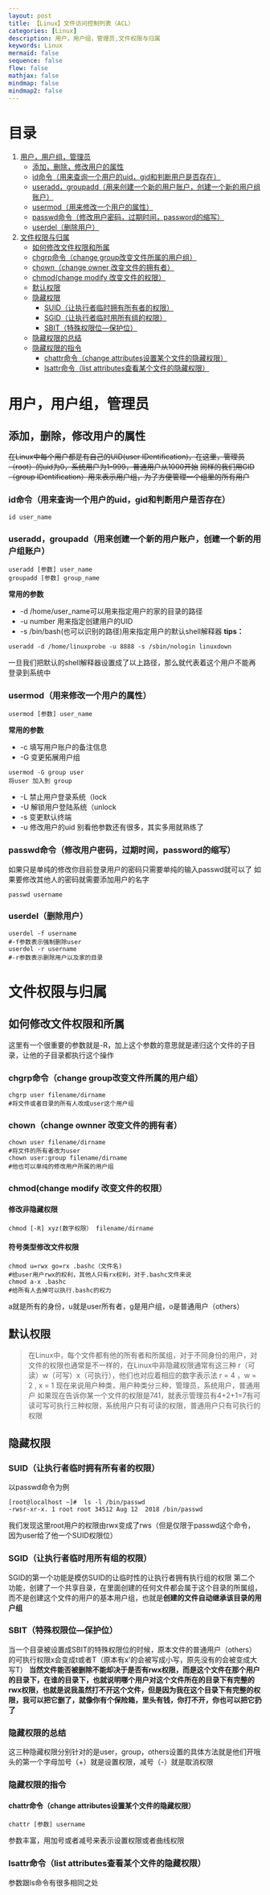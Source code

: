 ```yaml
---
layout: post
title: 【Linux】文件访问控制列表（ACL）
categories: [Linux]
description: 用户，用户组，管理员,文件权限与归属
keywords: Linux
mermaid: false
sequence: false
flow: false
mathjax: false
mindmap: false
mindmap2: false
---
```


# 目录
1. [用户，用户组，管理员](#用户用户组管理员)
   - [添加，删除，修改用户的属性](#添加删除修改用户的属性)
   - [id命令（用来查询一个用户的uid，gid和判断用户是否存在）](#id命令用来查询一个用户的uidgid和判断用户是否存在)
   - [useradd，groupadd（用来创建一个新的用户账户，创建一个新的用户组账户）](#useraddgroupadd用来创建一个新的用户账户创建一个新的用户组账户)
   - [usermod（用来修改一个用户的属性）](#usermodusermod用来修改一个用户的属性)
   - [passwd命令（修改用户密码，过期时间，password的缩写）](#passwd命令修改用户密码过期时间password的缩写)
   - [userdel（删除用户）](#userdel删除用户)
2. [文件权限与归属](#文件权限与归属)
   - [如何修改文件权限和所属](#如何修改文件权限和所属)
   - [chgrp命令（change group改变文件所属的用户组）](#chgrp命令change-group改变文件所属的用户组)
   - [chown（change owner 改变文件的拥有者）](#chownchange-owner改变文件的拥有者)
   - [chmod(change modify 改变文件的权限）](#chmodchange-modify改变文件的权限)
   - [默认权限](#默认权限)
   - [隐藏权限](#隐藏权限)
     - [SUID（让执行者临时拥有所有者的权限）](#suid让执行者临时拥有所有者的权限)
     - [SGID（让执行者临时用所有组的权限）](#sgid让执行者临时用所有组的权限)
     - [SBIT（特殊权限位—保护位）](#sbit特殊权限位保护位)
   - [隐藏权限的总结](#隐藏权限的总结)
   - [隐藏权限的指令](#隐藏权限的指令)
     - [chattr命令（change attributes设置某个文件的隐藏权限）](#chattr命令change-attributes设置某个文件的隐藏权限)
     - [lsattr命令（list attributes查看某个文件的隐藏权限）](#lsattr命令list-attributes查看某个文件的隐藏权限)


#  用户，用户组，管理员
## 添加，删除，修改用户的属性
~~在Linux中每个用户都是有自己的UID(user IDentification)，在这里，管理员（root）的uid为0，系统用户为1-999，普通用户从1000开始~~
~~同样的我们用GID（group IDentification）用来表示用户组，为了方便管理一个组里的所有用户~~
### id命令（用来查询一个用户的uid，gid和判断用户是否存在）
```shell
id user_name
```
### useradd，groupadd（用来创建一个新的用户账户，创建一个新的用户组账户）
```shell
useradd [参数] user_name
groupadd [参数] group_name
```
**常用的参数**
* -d /home/user_name可以用来指定用户的家的目录的路径
* -u number 用来指定创建用户的UID
* -s /bin/bash(也可以识别的路径)用来指定用户的默认shell解释器
**tips：**
```shell
useradd -d /home/linuxprobe -u 8888 -s /sbin/nologin linuxdown
```
一旦我们把默认的shell解释器设置成了以上路径，那么就代表着这个用户不能再登录到系统中
### usermod（用来修改一个用户的属性）
```shell
usermod [参数] user_name
```
**常用的参数**
* -c 填写用户账户的备注信息
* -G 变更拓展用户组
```shell
usermod -G group user
将user 加入到 group
```
* -L 禁止用户登录系统（lock
* -U 解锁用户登陆系统（unlock
* -s 变更默认终端
* -u 修改用户的uid
别看他参数还有很多，其实多用就熟练了

### passwd命令（修改用户密码，过期时间，password的缩写）
如果只是单纯的修改你目前登录用户的密码只需要单纯的输入passwd就可以了
如果要修改其他人的密码就需要添加用户的名字
```shell
passwd username
```
### userdel（删除用户）
```shell
userdel -f username 
#-f参数表示强制删除user
userdel -r username
#-r参数表示删除用户以及家的目录
```
# 文件权限与归属
## 如何修改文件权限和所属
这里有一个很重要的参数就是-R，加上这个参数的意思就是递归这个文件的子目录，让他的子目录都执行这个操作
### chgrp命令（change group改变文件所属的用户组）
```shell
chgrp user filename/dirname
#将文件或者目录的所有人改成user这个用户组
```
### chown（change ownner 改变文件的拥有者）
```shell
chown user filename/dirname
#将文件的所有者改为user
chown user:group filename/dirname
#他也可以单纯的修改用户所属的用户组
```
### chmod(change modify 改变文件的权限）
#### 修改非隐藏权限
```shell
chmod [-R] xyz(数字权限） filename/dirname
```
#### 符号类型修改文件权限
```shell
chmod u=rwx go=rx .bashc（文件名)
#给user用户rwx的权利，其他人只有rx权利，对于.bashc文件来说
chmod a-x .bashc
#给所有人去掉可以执行.bashc的权力
```
a就是所有的身份，u就是user所有者，g是用户组，o是普通用户（others）
## 默认权限

> 在Linux中，每个文件都有他的所有者和所属组，对于不同身份的用户，对文件的权限也通常是不一样的，在Linux中非隐藏权限通常有这三种 r（可读）w（可写）x（可执行），他们也对应着相应的数字表示法 r = 4 ，w = 2 , x = 1
> 现在来说用户种类，用户种类分三种，管理员，系统用户，普通用户
> 如果现在告诉你某一个文件的权限是741，就表示管理员有4+2+1=7有可读可写可执行三种权限，系统用户只有可读的权限，普通用户只有可执行的权限

## 隐藏权限
### SUID（让执行者临时拥有所有者的权限）
以passwd命令为例
```shell
[root@localhost ~]#  ls -l /bin/passwd
-rwsr-xr-x. 1 root root 34512 Aug 12  2018 /bin/passwd
```
我们发现这里root用户的权限由rwx变成了rws（但是仅限于passwd这个命令，因为user给了他一个SUID权限位）
### SGID（让执行者临时用所有组的权限）
SGID的第一个功能是模仿SUID的让临时性的让执行者拥有执行组的权限
第二个功能，创建了一个共享目录，在里面创建的任何文件都会属于这个目录的所属组，而不是创建这个文件的用户的基本用户组，也就是**创建的文件自动继承该目录的用户组**
### SBIT（特殊权限位—保护位）
当一个目录被设置成SBIT的特殊权限位的时候，原本文件的普通用户（others）的可执行权限x会变成t或者T（原本有x'的会被写成小写，原先没有的会被变成大写T）
**当然文件能否被删除不能却决于是否有rwx权限，而是这个文件在那个用户的目录下，在谁的目录下，也就说明哪个用户对这个文件所在的目录下有完整的rwx权限，也就是说我虽然打不开这个文件，但是因为我在这个目录下有完整的权限，我可以把它删了，就像你有个保险箱，里头有钱，你打不开，你也可以把它扔了**

### 隐藏权限的总结
这三种隐藏权限分别针对的是user，group，others设置的具体方法就是他们开哦头的第一个字母加号（+）就是设置权限，减号（-）就是取消权限

### 隐藏权限的指令
#### chattr命令（change attributes设置某个文件的隐藏权限）
```shell
chattr [参数] username
```
参数丰富，用加号或者减号来表示设置权限或者曲线权限
### lsattr命令（list attributes查看某个文件的隐藏权限）
参数跟ls命令有很多相同之处
